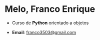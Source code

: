 # Melo, Franco Enrique

- Curso de **Python** orientado a objetos

- **Email**: franco3503@gmail.com
 
 
